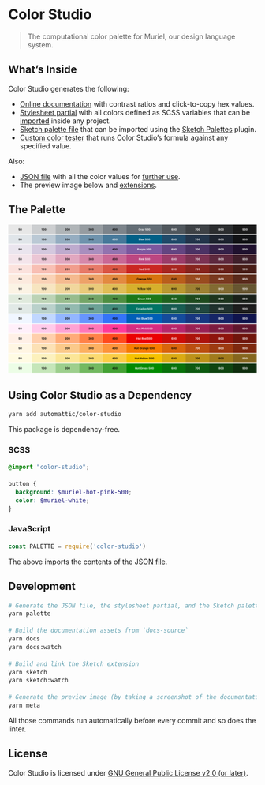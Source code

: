 [dist-extensions]: dist/extensions/
[dist-json]: dist/colors.json
[dist-preview]: dist/meta/preview.png
[dist-scss]: dist/colors.scss
[dist-sketchpalette]: dist/colors.sketchpalette

[docs-custom]: https://automattic.github.io/color-studio/custom.html
[docs-index]: https://automattic.github.io/color-studio/

# Color Studio

> The computational color palette for Muriel, our design language system.

## What’s Inside

Color Studio generates the following:

* [Online documentation][docs-index] with contrast ratios and click-to-copy hex values.
* [Stylesheet partial][dist-scss] with all colors defined as SCSS variables that can be [imported](#scss) inside any project.
* [Sketch palette file][dist-sketchpalette] that can be imported using the [Sketch Palettes](https://github.com/andrewfiorillo/sketch-palettes) plugin.
* [Custom color tester][docs-custom] that runs Color Studio’s formula against any specified value.

Also:

* [JSON file][dist-json] with all the color values for [further use](#javascript).
* The preview image below and [extensions][dist-extensions].

## The Palette

[![Color palette preview][dist-preview]][docs-index]

## Using Color Studio as a Dependency

```sh
yarn add automattic/color-studio
```

This package is dependency-free.

### SCSS

```scss
@import "color-studio";

button {
  background: $muriel-hot-pink-500;
  color: $muriel-white;
}
```

### JavaScript

```js
const PALETTE = require('color-studio')
```

The above imports the contents of the [JSON file][dist-json].

## Development

```sh
# Generate the JSON file, the stylesheet partial, and the Sketch palette file.
yarn palette

# Build the documentation assets from `docs-source`
yarn docs
yarn docs:watch

# Build and link the Sketch extension
yarn sketch
yarn sketch:watch

# Generate the preview image (by taking a screenshot of the documentation)
yarn meta
```

All those commands run automatically before every commit and so does the linter.

## License

Color Studio is licensed under [GNU General Public License v2.0 (or later)](LICENSE.md).
